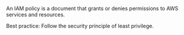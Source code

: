An IAM policy is a document that grants or denies permissions to AWS services and resources.

Best practice: Follow the security principle of least privilege.
